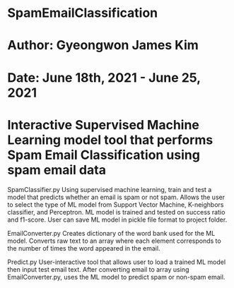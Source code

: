 # SpamEmailClassification
# Author: Gyeongwon James Kim 
# Date: June 18th, 2021 - June 25, 2021 
# Interactive Supervised Machine Learning model tool that performs Spam Email Classification using spam email data


SpamClassifier.py 
Using supervised machine learning, train and test a model that predicts whether an email is spam or not spam. Allows the user to select the type of ML model from Support Vector Machine, K-neighbors classifier, and Perceptron. ML model is trained and tested on success ratio and f1-score. User can save ML model in pickle file format to project folder.

EmailConverter.py 
Creates dictionary of the word bank used for the ML model. Converts raw text to an array where each element corresponds to the number of times the word appeared in the email. 

Predict.py 
User-interactive tool that allows user to load a trained ML model then input test email text. After converting email to array using EmailConverter.py, uses the ML model to predict spam or non-spam email.
